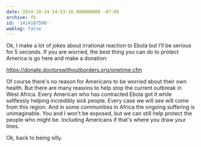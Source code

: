 ```yaml
---
date: 2014-10-24 14:53:18.000000000 -07:00
archive: fb
id: '1414187598'
weblog: false
---
```


Ok, I make a lot of jokes about irrational reaction to Ebola but I’ll be serious for 5 seconds. If you are worried, the best thing you can do to protect America is go here and make a donation:

https://donate.doctorswithoutborders.org/onetime.cfm

Of course there's no reason for Americans to be worried about their own health. But there are many reasons to help stop the current outbreak in West Africa. Every American who has contracted Ebola got it while selflessly helping incredibly sick people. Every case we will see will come from this region. And in some communities in Africa the ongoing suffering is unimaginable. You and I won't be exposed, but we can still help protect the people who might be. Including Americans if that's where you draw your lines.

Ok, back to being silly.
